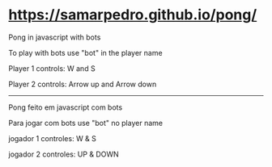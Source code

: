 # https://samarpedro.github.io/pong/

Pong in javascript with bots

To play with bots use "bot" in the player name

Player 1 controls: W and S

Player 2 controls: Arrow up and Arrow down

---

Pong feito em javascript com bots

Para jogar com bots use "bot" no player name

jogador 1 controles: W & S

jogador 2 controles: UP & DOWN
